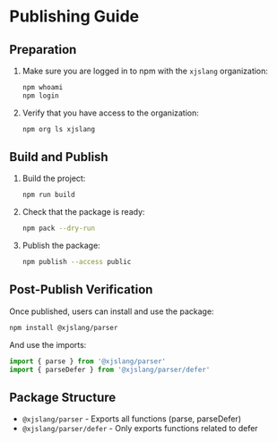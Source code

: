# Publishing Guide

## Preparation

1. Make sure you are logged in to npm with the `xjslang` organization:

   ```bash
   npm whoami
   npm login
   ```

2. Verify that you have access to the organization:
   ```bash
   npm org ls xjslang
   ```

## Build and Publish

1. Build the project:

   ```bash
   npm run build
   ```

2. Check that the package is ready:

   ```bash
   npm pack --dry-run
   ```

3. Publish the package:
   ```bash
   npm publish --access public
   ```

## Post-Publish Verification

Once published, users can install and use the package:

```bash
npm install @xjslang/parser
```

And use the imports:

```js
import { parse } from '@xjslang/parser'
import { parseDefer } from '@xjslang/parser/defer'
```

## Package Structure

- `@xjslang/parser` - Exports all functions (parse, parseDefer)
- `@xjslang/parser/defer` - Only exports functions related to defer
